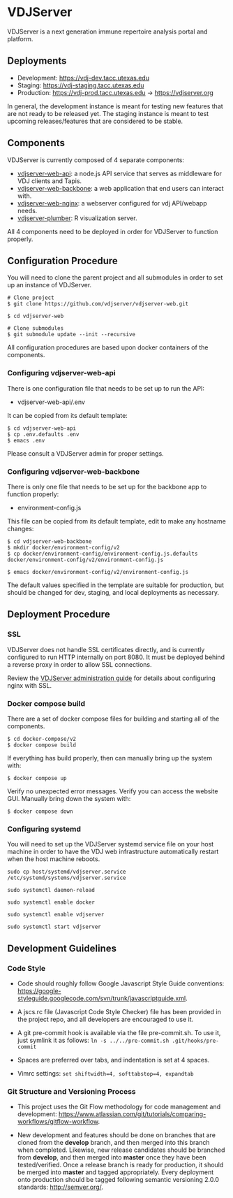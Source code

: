 VDJServer
===================

VDJServer is a next generation immune repertoire analysis portal and platform.

## Deployments

 * Development: <https://vdj-dev.tacc.utexas.edu>
 * Staging: <https://vdj-staging.tacc.utexas.edu>
 * Production: https://vdj-prod.tacc.utexas.edu -> <https://vdjserver.org>

In general, the development instance is meant for testing new features that are not ready to be released yet. The staging instance is meant to test upcoming releases/features that are considered to be stable.

## Components

VDJServer is currently composed of 4 separate components:

 * [vdjserver-web-api](https://github.com/vdjserver/vdjserver-web-api/): a node.js API service that serves as middleware for VDJ clients and Tapis.
 * [vdjserver-web-backbone](https://github.com/vdjserver/vdjserver-web-backbone/): a web application that end users can interact with.
 * [vdjserver-web-nginx](https://github.com/vdjserver/vdjserver-web-nginx/): a webserver configured for vdj API/webapp needs.
 * [vdjserver-plumber](https://github.com/vdjserver/vdjserver-plumber/): R visualization server.

All 4 components need to be deployed in order for VDJServer to function properly.

## Configuration Procedure

You will need to clone the parent project and all submodules in order to set up an instance of VDJServer.

```
# Clone project
$ git clone https://github.com/vdjserver/vdjserver-web.git

$ cd vdjserver-web

# Clone submodules
$ git submodule update --init --recursive
```

All configuration procedures are based upon docker containers of the components.

### Configuring vdjserver-web-api

There is one configuration file that needs to be set up to run the API:

 * vdjserver-web-api/.env

It can be copied from its default template:

```
$ cd vdjserver-web-api
$ cp .env.defaults .env
$ emacs .env
```

Please consult a VDJServer admin for proper settings.

### Configuring vdjserver-web-backbone

There is only one file that needs to be set up for the backbone app to function properly:

 * environment-config.js

This file can be copied from its default template, edit to make any hostname changes:

```
$ cd vdjserver-web-backbone
$ mkdir docker/environment-config/v2
$ cp docker/environment-config/environment-config.js.defaults docker/environment-config/v2/environment-config.js

$ emacs docker/environment-config/v2/environment-config.js
```

The default values specified in the template are suitable for production, but should be changed for dev, staging, and local deployments as necessary.

## Deployment Procedure

### SSL

VDJServer does not handle SSL certificates directly, and is currently configured to run HTTP internally on port 8080. It must be deployed behind a reverse proxy in order to allow SSL connections.

Review the [VDJServer administration guide](https://vdjserver.readthedocs.io/en/latest/admin/admin.html) for details about configuring nginx with SSL.

### Docker compose build

There are a set of docker compose files for building and starting all of the components.

```
$ cd docker-compose/v2
$ docker compose build
```

If everything has build properly, then can manually bring up the system with:

```
$ docker compose up
```

Verify no unexpected error messages. Verify you can access the website GUI. Manually bring down the system with:

```
$ docker compose down
```

### Configuring systemd

You will need to set up the VDJServer systemd service file on your host machine in order to have the VDJ web infrastructure automatically restart when the host machine reboots.

```
sudo cp host/systemd/vdjserver.service /etc/systemd/systems/vdjserver.service

sudo systemctl daemon-reload

sudo systemctl enable docker

sudo systemctl enable vdjserver

sudo systemctl start vdjserver
```

## Development Guidelines

### Code Style

 * Code should roughly follow Google Javascript Style Guide conventions: <https://google-styleguide.googlecode.com/svn/trunk/javascriptguide.xml>.

 * A jscs.rc file (Javascript Code Style Checker) file has been provided in the project repo, and all developers are encouraged to use it.

 * A git pre-commit hook is available via the file pre-commit.sh. To use it, just symlink it as follows: ```ln -s ../../pre-commit.sh .git/hooks/pre-commit```

 * Spaces are preferred over tabs, and indentation is set at 4 spaces.

 *  Vimrc settings: ```set shiftwidth=4, softtabstop=4, expandtab```

### Git Structure and Versioning Process

 * This project uses the Git Flow methodology for code management and development: <https://www.atlassian.com/git/tutorials/comparing-workflows/gitflow-workflow>.

 * New development and features should be done on branches that are cloned from the **develop** branch, and then merged into this branch when completed. Likewise, new release candidates should be branched from **develop**, and then merged into **master** once they have been tested/verified. Once a release branch is ready for production, it should be merged into **master** and tagged appropriately. Every deployment onto production should be tagged following semantic versioning 2.0.0 standards: <http://semver.org/>.

